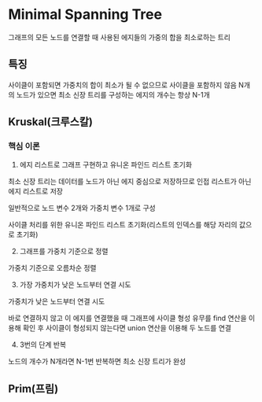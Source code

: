 # Minimal Spanning Tree

그래프의 모든 노드를 연결할 때 사용된 에지들의 가중의 합을 최소로하는 트리

## 특징

사이클이 포함되면 가중치의 합이 최소가 될 수 없으므로 사이클을 포함하지 않음
N개의 노드가 있으면 최소 신장 트리를 구성하는 에지의 개수는 항상 N-1개

## Kruskal(크루스칼)

### 핵심 이론

1. 에지 리스트로 그래프 구현하고 유니온 파인드 리스트 초기화

최소 신장 트리는 데이터를 노드가 아닌 에지 중심으로 저장하므로 인접 리스트가 아닌 에지 리스트로 저장

일반적으로 노드 변수 2개와 가중치 변수 1개로 구성

사이클 처리를 위한 유니온 파인드 리스트 초기화(리스트의 인덱스를 해당 자리의 값으로 초기화)

2. 그래프를 가중치 기준으로 정렬

가중치 기준으로 오름차순 정렬

3. 가장 가중치가 낮은 노드부터 연결 시도

가중치가 낮은 노드부터 연결 시도 

바로 연결하지 않고 이 에지를 연결했을 때 그래프에 사이클 형성 유무를 find 연산을 이용해 확인 후 사이클이 형성되지 않는다면 union 연산을 이용해 두 노드를 연결

4. 3번의 단계 반복

노드의 개수가 N개라면 N-1번 반복하면 최소 신장 트리가 완성

## Prim(프림)




